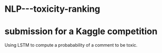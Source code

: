 # NLP---toxicity-ranking
# submission for a Kaggle competition

Using LSTM to compute a probabability of a comment to be toxic.
